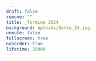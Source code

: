 ```yaml
---
draft: false
remove: ""
title: _Termine 2024
background: uploads/danke_24.jpg
unmute: false
fullscreen: true
noborder: true
lifetime: 25000
---
```

